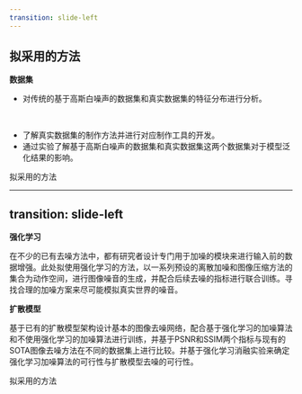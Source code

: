 ```yaml
---
transition: slide-left
---
```


## 拟采用的方法

**数据集** 

- 对传统的基于高斯白噪声的数据集和真实数据集的特征分布进行分析。
<br>

- 了解真实数据集的制作方法并进行对应制作工具的开发。
- 通过实验了解基于高斯白噪声的数据集和真实数据集这两个数据集对于模型泛化结果的影响。


<Footnotes separator>
    <Footnote>拟采用的方法</Footnote>
</Footnotes>


---
transition: slide-left
---

**强化学习** 

在不少的已有去噪方法中，都有研究者设计专门用于加噪的模块来进行输入前的数据增强。此处拟使用强化学习的方法，以一系列预设的离散加噪和图像压缩方法的集合为动作空间，进行图像噪音的生成，并配合后续去噪的指标进行联合训练。寻找合理的加噪方案来尽可能模拟真实世界的噪音。


**扩散模型**

基于已有的扩散模型架构设计基本的图像去噪网络，配合基于强化学习的加噪算法和不使用强化学习的加噪算法进行训练，并基于PSNR和SSIM两个指标与现有的SOTA图像去噪方法在不同的数据集上进行比较。并基于强化学习消融实验来确定强化学习加噪算法的可行性与扩散模型去噪的可行性。

<Footnotes separator>
    <Footnote>拟采用的方法</Footnote>
</Footnotes>